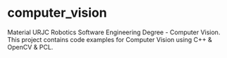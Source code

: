 # computer_vision
Material URJC Robotics Software Engineering Degree - Computer Vision. This project contains code examples for Computer Vision using C++ &amp; OpenCV &amp; PCL.
